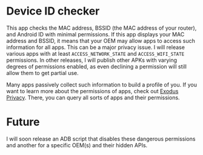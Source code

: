 # Device ID checker

This app checks the MAC address, BSSID (the MAC address of your router), and Android ID with minimal permissions. If this app displays your MAC address and BSSID, it means that your OEM may allow apps to access such information for all apps. This can be a major privacy issue. I will release various apps with at least `ACCESS_NETWORK_STATE` and `ACCESS_WIFI_STATE` permissions. In other releases, I will publish other APKs with varying degrees of permissions enabled, as even declining a permission will still allow them to get partial use.

Many apps passively collect such information to build a profile of you. If you want to learn more about the permissions of apps, check out [Exodus Privacy](https://exodus-privacy.eu.org). There, you can query all sorts of apps and their permissions. 


# Future

I will soon release an ADB script that disables these dangerous permissions and another for a specific OEM(s) and their hidden APIs.
